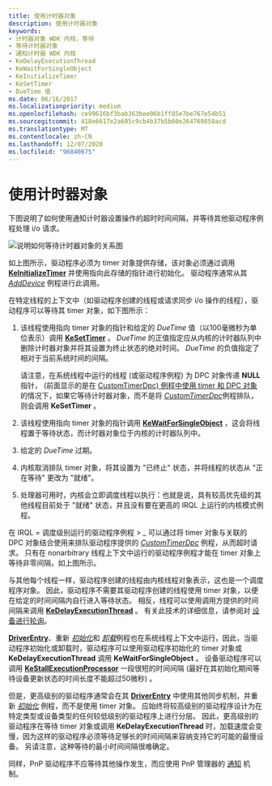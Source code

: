 ```yaml
---
title: 使用计时器对象
description: 使用计时器对象
keywords:
- 计时器对象 WDK 内核，等待
- 等待计时器对象
- 通知计时器 WDK 内核
- KeDelayExecutionThread
- KeWaitForSingleObject
- KeInitializeTimer
- KeSetTimer
- DueTime 值
ms.date: 06/16/2017
ms.localizationpriority: medium
ms.openlocfilehash: ce99616bf3bab363bee06b1ff85e7be767e54b51
ms.sourcegitcommit: 418e6617e2a695c9cb4b37b5b60e264760858acd
ms.translationtype: MT
ms.contentlocale: zh-CN
ms.lasthandoff: 12/07/2020
ms.locfileid: "96840675"
---
```

# <a name="using-timer-objects"></a>使用计时器对象





下图说明了如何使用通知计时器设置操作的超时时间间隔，并等待其他驱动程序例程处理 i/o 请求。

![说明如何等待计时器对象的关系图](images/3ketimer.png)

如上图所示，驱动程序必须为 timer 对象提供存储，该对象必须通过调用 [**KeInitializeTimer**](/windows-hardware/drivers/ddi/wdm/nf-wdm-keinitializetimer) 并使用指向此存储的指针进行初始化。 驱动程序通常从其 [*AddDevice*](/windows-hardware/drivers/ddi/wdm/nc-wdm-driver_add_device) 例程进行此调用。

在特定线程的上下文中（如驱动程序创建的线程或请求同步 i/o 操作的线程），驱动程序可以等待其 timer 对象，如下图所示：

1.  该线程使用指向 timer 对象的指针和给定的 *DueTime* 值（以100毫微秒为单位表示）调用 [**KeSetTimer**](/windows-hardware/drivers/ddi/wdm/nf-wdm-kesettimer) 。 *DueTime* 的正值指定应从内核的计时器队列中删除计时器对象并将其设置为终止状态的绝对时间。 *DueTime* 的负值指定了相对于当前系统时间的间隔。

    请注意，在系统线程中运行的线程 (或驱动程序例程) 为 DPC 对象传递 **NULL** 指针， (前面显示的是在 [CustomTimerDpc) 例程中使用 timer 和 DPC 对象](registering-and-queuing-a-customtimerdpc-routine.md)的情况下，如果它等待计时器对象，而不是将 [*CustomTimerDpc*](https://msdn.microsoft.com/library/windows/hardware/ff542983)例程排队，则会调用 **KeSetTimer** 。

2.  该线程使用指向 timer 对象的指针调用 [**KeWaitForSingleObject**](/windows-hardware/drivers/ddi/wdm/nf-wdm-kewaitforsingleobject) ，这会将线程置于等待状态，而计时器对象位于内核的计时器队列中。

3.  给定的 *DueTime* 过期。

4.  内核取消排队 timer 对象，将其设置为 "已终止" 状态，并将线程的状态从 "正在等待" 更改为 "就绪"。

5.  处理器可用时，内核会立即调度线程以执行：也就是说，具有较高优先级的其他线程目前处于 "就绪" 状态，并且没有要在更高的 IRQL 上运行的内核模式例程。

在 IRQL = 调度级别运行的驱动程序例程 &gt; \_ 可以通过将 timer 对象与关联的 DPC 对象结合使用来排队驱动程序提供的 [*CustomTimerDpc*](https://msdn.microsoft.com/library/windows/hardware/ff542983) 例程，从而超时请求。 只有在 nonarbitrary 线程上下文中运行的驱动程序例程才能在 timer 对象上等待非零间隔，如上图所示。

与其他每个线程一样，驱动程序创建的线程由内核线程对象表示，这也是一个调度程序对象。 因此，驱动程序不需要其驱动程序创建的线程使用 timer 对象，以便在给定的时间间隔内自行进入等待状态。 相反，线程可以使用调用方提供的时间间隔来调用 [**KeDelayExecutionThread**](/windows-hardware/drivers/ddi/wdm/nf-wdm-kedelayexecutionthread) 。 有关此技术的详细信息，请参阅对 [设备进行轮询](avoid-polling-devices.md)。

[**DriverEntry**](/windows-hardware/drivers/ddi/wdm/nc-wdm-driver_initialize)、重新 [*初始化*](/windows-hardware/drivers/ddi/ntddk/nc-ntddk-driver_reinitialize)和 [*卸载*](/windows-hardware/drivers/ddi/wdm/nc-wdm-driver_unload)例程也在系统线程上下文中运行，因此，当驱动程序初始化或卸载时，驱动程序可以使用驱动程序初始化的 timer 对象或 **KeDelayExecutionThread** 调用 **KeWaitForSingleObject** 。 设备驱动程序可以调用 [**KeStallExecutionProcessor**](/windows-hardware/drivers/ddi/ntifs/nf-ntifs-kestallexecutionprocessor) 一段很短的时间间隔 (最好在其初始化期间等待设备更新状态的时间长度不能超过50微秒) 。

但是，更高级别的驱动程序通常会在其 [**DriverEntry**](/windows-hardware/drivers/ddi/wdm/nc-wdm-driver_initialize) 中使用其他同步机制，并重新 [*初始化*](/windows-hardware/drivers/ddi/ntddk/nc-ntddk-driver_reinitialize) 例程，而不是使用 timer 对象。 应始终将较高级别的驱动程序设计为在特定类型或设备类型的任何较低级别的驱动程序上进行分层。 因此，更高级别的驱动程序在等待 timer 对象或调用 **KeDelayExecutionThread** 时，加载速度会变慢，因为这样的驱动程序必须等待足够长的时间间隔来容纳支持它的可能的最慢设备。 另请注意，这种等待的最小时间间隔很难确定。

同样，PnP 驱动程序不应等待其他操作发生，而应使用 PnP 管理器的 [通知](using-pnp-notification.md) 机制。

 

